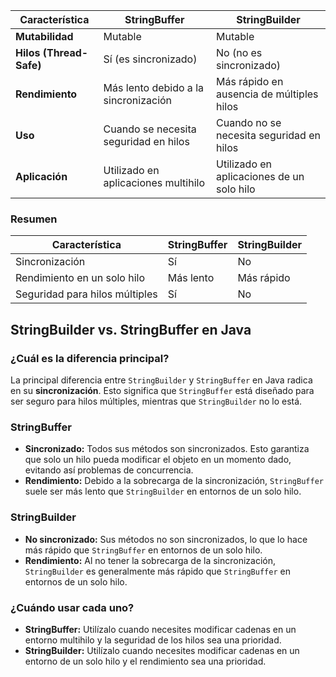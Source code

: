 | Característica               | StringBuffer                      | StringBuilder                     |
|------------------------------|-----------------------------------|-----------------------------------|
| **Mutabilidad**              | Mutable                           | Mutable                           |
| **Hilos (Thread-Safe)**      | Sí (es sincronizado)              | No (no es sincronizado)           |
| **Rendimiento**              | Más lento debido a la sincronización | Más rápido en ausencia de múltiples hilos |
| **Uso**                      | Cuando se necesita seguridad en hilos | Cuando no se necesita seguridad en hilos |            |
| **Aplicación**               | Utilizado en aplicaciones multihilo | Utilizado en aplicaciones de un solo hilo |

### Resumen

| Característica | StringBuffer | StringBuilder |
| --- | --- | --- |
| Sincronización | Sí  | No  |
| Rendimiento en un solo hilo | Más lento | Más rápido |
| Seguridad para hilos múltiples | Sí  | No  |

## StringBuilder vs. StringBuffer en Java

### ¿Cuál es la diferencia principal?

La principal diferencia entre `StringBuilder` y `StringBuffer` en Java radica en su **sincronización**. Esto significa que `StringBuffer` está diseñado para ser seguro para hilos múltiples, mientras que `StringBuilder` no lo está.

### StringBuffer
* **Sincronizado:** Todos sus métodos son sincronizados. Esto garantiza que solo un hilo pueda modificar el objeto en un momento dado, evitando así problemas de concurrencia.
* **Rendimiento:** Debido a la sobrecarga de la sincronización, `StringBuffer` suele ser más lento que `StringBuilder` en entornos de un solo hilo.

### StringBuilder
* **No sincronizado:** Sus métodos no son sincronizados, lo que lo hace más rápido que `StringBuffer` en entornos de un solo hilo.
* **Rendimiento:** Al no tener la sobrecarga de la sincronización, `StringBuilder` es generalmente más rápido que `StringBuffer` en entornos de un solo hilo.

### ¿Cuándo usar cada uno?
* **StringBuffer:** Utilízalo cuando necesites modificar cadenas en un entorno multihilo y la seguridad de los hilos sea una prioridad.
* **StringBuilder:** Utilízalo cuando necesites modificar cadenas en un entorno de un solo hilo y el rendimiento sea una prioridad.


